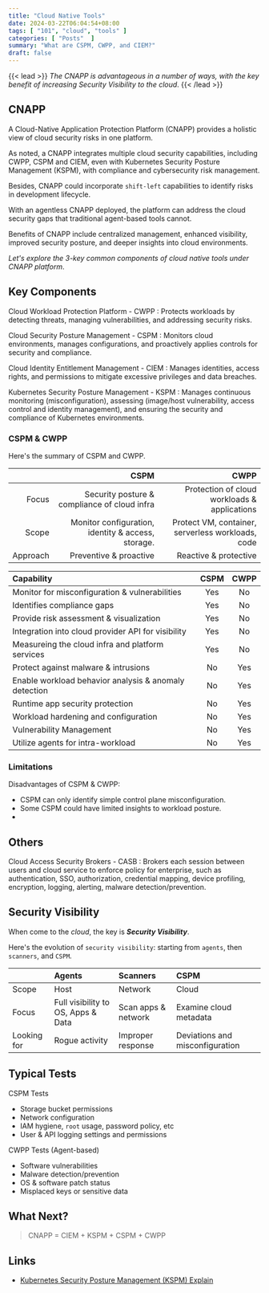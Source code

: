 ```yaml
---
title: "Cloud Native Tools"
date: 2024-03-22T06:04:54+08:00
tags: [ "101", "cloud", "tools" ]
categories: [ "Posts"  ]
summary: "What are CSPM, CWPP, and CIEM?"
draft: false
---
```

{{< lead >}}
*The CNAPP is advantageous in a number of ways, with the key benefit of increasing Security Visibility to the cloud*.
{{< /lead >}}

## CNAPP

A Cloud-Native Application Protection Platform (CNAPP) provides a holistic view of cloud security risks in one platform. 

As noted, a CNAPP integrates multiple cloud security capabilities, including CWPP, CSPM and CIEM, even with Kubernetes Security Posture Management (KSPM), with compliance and cybersecurity risk management.

Besides, CNAPP could incorporate `shift-left` capabilities to identify risks in development lifecycle. 

With an agentless CNAPP deployed, the platform can address the cloud security gaps that traditional agent-based tools cannot.

Benefits of CNAPP include centralized management, enhanced visibility, improved security posture, and deeper insights into cloud environments.

*Let's explore the 3-key common components of cloud native tools under CNAPP platform*.

## Key Components

Cloud Workload Protection Platform - CWPP
: Protects workloads by detecting threats, managing vulnerabilities, and addressing security risks.

Cloud Security Posture Management - CSPM 
: Monitors cloud environments, manages configurations, and proactively applies controls for security and compliance.

Cloud Identity Entitlement Management - CIEM
: Manages identities, access rights, and permissions to mitigate excessive privileges and data breaches.

Kubernetes Security Posture Management - KSPM 
: Manages continuous monitoring (misconfiguration), assessing (image/host vulnerability, access control and identity management), and ensuring the security and compliance of Kubernetes environments.

### CSPM & CWPP

Here's the summary of CSPM and CWPP.

|  | CSPM | CWPP |
| --------: | ---: | ---: |
| Focus | Security posture & compliance of cloud infra | Protection of cloud workloads & applications | 
| Scope | Monitor configuration, identity & access, storage. | Protect VM, container, serverless workloads, code |
| Approach | Preventive & proactive | Reactive & protective | 

| Capability | CSPM | CWPP |
| :--------- | :--: | :--: |
| Monitor for misconfiguration & vulnerabilities | Yes | No | 
| Identifies compliance gaps | Yes | No |
| Provide risk assessment & visualization | Yes | No | 
| Integration into cloud provider API for visibility | Yes | No |
| Measureing the cloud infra and platform services | Yes | No |
| Protect against malware & intrusions | No | Yes | 
| Enable workload behavior analysis & anomaly detection | No | Yes |
| Runtime app security protection | No | Yes |
| Workload hardening and configuration | No | Yes | 
| Vulnerability Management | No | Yes | 
| Utilize agents for intra-workload | No | Yes | 


### Limitations

Disadvantages of CSPM & CWPP:

 - CSPM can only identify simple control plane misconfiguration.
 - Some CSPM could have limited insights to workload posture.
 - 

## Others 

Cloud Access Security Brokers - CASB
: Brokers each session between users and cloud service to enforce policy for enterprise, such as authentication, SSO, authorization, credential mapping, device profiling, encryption, logging, alerting, malware detection/prevention.

## Security Visibility

When come to the *cloud*, the key is ***Security Visibility***.

Here's the evolution of `security visibility`: starting from `agents`, then `scanners`, and `CSPM`.

|      | Agents | Scanners | CSPM |
| :--- | :----- | :------- | :--- |
| Scope | Host | Network | Cloud |
| Focus | Full visibility to OS, Apps & Data | Scan apps & network | Examine cloud metadata |
| Looking for | Rogue activity | Improper response | Deviations and misconfiguration |

## Typical Tests

CSPM Tests

 - Storage bucket permissions
 - Network configuration
 - IAM hygiene, `root` usage, password policy, etc
 - User & API logging settings and permissions

CWPP Tests (Agent-based)

 - Software vulnerabilities
 - Malware detection/prevention
 - OS & software patch status
 - Misplaced keys or sensitive data

## What Next?

>  CNAPP = CIEM + KSPM + CSPM + CWPP

## Links 

 - [Kubernetes Security Posture Management (KSPM) Explain](https://www.wiz.io/academy/kubernetes-security-posture-management-kspm)



